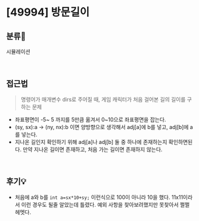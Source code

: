 # [49994] 방문길이
## 분류💁

시뮬레이션

</br>

## 접근법

> 명령어가 매개변수 dirs로 주어질 때, 게임 캐릭터가 처음 걸어본 길의 길이를 구하는 문제

- 좌표평면이 -5~ 5 까지를 5만큼 옮겨서 0~10으로 좌표평면을 잡는다.
- (sy, sx):a -> (ny, nx):b 이면 양방향으로 생각해서 adj[a]에 b를 넣고, adj[b]에 a를 넣는다. 
- 지나온 길인지 확인하기 위해 adj[a]나 adj[b] 둘 중 하나에 존재하는지 확인하면된다. 만약 지나온 길이면 존재하고, 처음 가는 길이면 존재하지 않는다.


</br>

## 후기💡

- 처음에 a와 b를 `int a=sx*10+sy;` 이런식으로 100이 아니라 10을 했다. 11x11이라서 이런 경우도 될줄 알았는데 틀렸다. 예외 사항을 찾아보려했지만 못찾아서 쩔쩔 헤멧다. 

